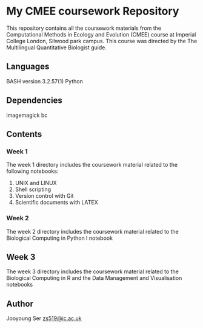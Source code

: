 # My CMEE coursework Repository

This repository contains all the coursework materials from the Computational Methods in Ecology and Evolution (CMEE) course at Imperial College London, Silwood park campus. This course was directed by the The Multilingual Quantitative Biologist guide.

## **Languages**
BASH version 3.2.57(1)
Python

## **Dependencies**
imagemagick
bc

## **Contents**
### Week 1
The week 1 directory includes the coursework material related to the following notebooks:

1. UNIX and LINUX
2. Shell scripting
3. Version control with Git
4. Scientific documents with LATEX

### Week 2
The week 2 directory includes the coursework material related to the Biological Computing in Python I notebook

## Week 3 
The week 3 directory includes the coursework material related to the Biological Computing in R and the Data Management and Visualisation notebooks


## **Author**
Jooyoung Ser zs519@ic.ac.uk